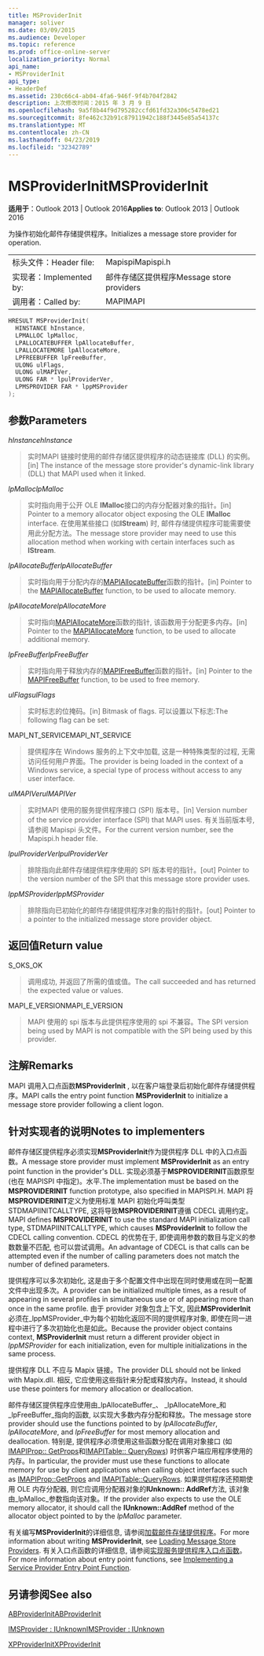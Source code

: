 ```yaml
---
title: MSProviderInit
manager: soliver
ms.date: 03/09/2015
ms.audience: Developer
ms.topic: reference
ms.prod: office-online-server
localization_priority: Normal
api_name:
- MSProviderInit
api_type:
- HeaderDef
ms.assetid: 230c66c4-ab04-4fa6-946f-9f4b704f2842
description: 上次修改时间：2015 年 3 月 9 日
ms.openlocfilehash: 9a5f8b44f9d795282ccfd61fd32a306c5478ed21
ms.sourcegitcommit: 8fe462c32b91c87911942c188f3445e85a54137c
ms.translationtype: MT
ms.contentlocale: zh-CN
ms.lasthandoff: 04/23/2019
ms.locfileid: "32342789"
---
```

# <a name="msproviderinit"></a><span data-ttu-id="0117f-103">MSProviderInit</span><span class="sxs-lookup"><span data-stu-id="0117f-103">MSProviderInit</span></span>

  
  
<span data-ttu-id="0117f-104">**适用于**：Outlook 2013 | Outlook 2016</span><span class="sxs-lookup"><span data-stu-id="0117f-104">**Applies to**: Outlook 2013 | Outlook 2016</span></span> 
  
<span data-ttu-id="0117f-105">为操作初始化邮件存储提供程序。</span><span class="sxs-lookup"><span data-stu-id="0117f-105">Initializes a message store provider for operation.</span></span>
  
|||
|:-----|:-----|
|<span data-ttu-id="0117f-106">标头文件：</span><span class="sxs-lookup"><span data-stu-id="0117f-106">Header file:</span></span>  <br/> |<span data-ttu-id="0117f-107">Mapispi</span><span class="sxs-lookup"><span data-stu-id="0117f-107">Mapispi.h</span></span>  <br/> |
|<span data-ttu-id="0117f-108">实现者：</span><span class="sxs-lookup"><span data-stu-id="0117f-108">Implemented by:</span></span>  <br/> |<span data-ttu-id="0117f-109">邮件存储区提供程序</span><span class="sxs-lookup"><span data-stu-id="0117f-109">Message store providers</span></span>  <br/> |
|<span data-ttu-id="0117f-110">调用者：</span><span class="sxs-lookup"><span data-stu-id="0117f-110">Called by:</span></span>  <br/> |<span data-ttu-id="0117f-111">MAPI</span><span class="sxs-lookup"><span data-stu-id="0117f-111">MAPI</span></span>  <br/> |
   
```cpp
HRESULT MSProviderInit(
  HINSTANCE hInstance,
  LPMALLOC lpMalloc,
  LPALLOCATEBUFFER lpAllocateBuffer,
  LPALLOCATEMORE lpAllocateMore,
  LPFREEBUFFER lpFreeBuffer,
  ULONG ulFlags,
  ULONG ulMAPIVer,
  ULONG FAR * lpulProviderVer,
  LPMSPROVIDER FAR * lppMSProvider
);
```

## <a name="parameters"></a><span data-ttu-id="0117f-112">参数</span><span class="sxs-lookup"><span data-stu-id="0117f-112">Parameters</span></span>

 <span data-ttu-id="0117f-113">_hInstance_</span><span class="sxs-lookup"><span data-stu-id="0117f-113">_hInstance_</span></span>
  
> <span data-ttu-id="0117f-114">实时MAPI 链接时使用的邮件存储区提供程序的动态链接库 (DLL) 的实例。</span><span class="sxs-lookup"><span data-stu-id="0117f-114">[in] The instance of the message store provider's dynamic-link library (DLL) that MAPI used when it linked.</span></span> 
    
 <span data-ttu-id="0117f-115">_lpMalloc_</span><span class="sxs-lookup"><span data-stu-id="0117f-115">_lpMalloc_</span></span>
  
> <span data-ttu-id="0117f-116">实时指向用于公开 OLE **IMalloc**接口的内存分配器对象的指针。</span><span class="sxs-lookup"><span data-stu-id="0117f-116">[in] Pointer to a memory allocator object exposing the OLE **IMalloc** interface.</span></span> <span data-ttu-id="0117f-117">在使用某些接口 (如**IStream**) 时, 邮件存储提供程序可能需要使用此分配方法。</span><span class="sxs-lookup"><span data-stu-id="0117f-117">The message store provider may need to use this allocation method when working with certain interfaces such as **IStream**.</span></span> 
    
 <span data-ttu-id="0117f-118">_lpAllocateBuffer_</span><span class="sxs-lookup"><span data-stu-id="0117f-118">_lpAllocateBuffer_</span></span>
  
> <span data-ttu-id="0117f-119">实时指向用于分配内存的[MAPIAllocateBuffer](mapiallocatebuffer.md)函数的指针。</span><span class="sxs-lookup"><span data-stu-id="0117f-119">[in] Pointer to the [MAPIAllocateBuffer](mapiallocatebuffer.md) function, to be used to allocate memory.</span></span> 
    
 <span data-ttu-id="0117f-120">_lpAllocateMore_</span><span class="sxs-lookup"><span data-stu-id="0117f-120">_lpAllocateMore_</span></span>
  
> <span data-ttu-id="0117f-121">实时指向[MAPIAllocateMore](mapiallocatemore.md)函数的指针, 该函数用于分配更多内存。</span><span class="sxs-lookup"><span data-stu-id="0117f-121">[in] Pointer to the [MAPIAllocateMore](mapiallocatemore.md) function, to be used to allocate additional memory.</span></span> 
    
 <span data-ttu-id="0117f-122">_lpFreeBuffer_</span><span class="sxs-lookup"><span data-stu-id="0117f-122">_lpFreeBuffer_</span></span>
  
> <span data-ttu-id="0117f-123">实时指向用于释放内存的[MAPIFreeBuffer](mapifreebuffer.md)函数的指针。</span><span class="sxs-lookup"><span data-stu-id="0117f-123">[in] Pointer to the [MAPIFreeBuffer](mapifreebuffer.md) function, to be used to free memory.</span></span> 
    
 <span data-ttu-id="0117f-124">_ulFlags_</span><span class="sxs-lookup"><span data-stu-id="0117f-124">_ulFlags_</span></span>
  
> <span data-ttu-id="0117f-125">实时标志的位掩码。</span><span class="sxs-lookup"><span data-stu-id="0117f-125">[in] Bitmask of flags.</span></span> <span data-ttu-id="0117f-126">可以设置以下标志:</span><span class="sxs-lookup"><span data-stu-id="0117f-126">The following flag can be set:</span></span>
    
<span data-ttu-id="0117f-127">MAPI_NT_SERVICE</span><span class="sxs-lookup"><span data-stu-id="0117f-127">MAPI_NT_SERVICE</span></span> 
  
> <span data-ttu-id="0117f-128">提供程序在 Windows 服务的上下文中加载, 这是一种特殊类型的过程, 无需访问任何用户界面。</span><span class="sxs-lookup"><span data-stu-id="0117f-128">The provider is being loaded in the context of a Windows service, a special type of process without access to any user interface.</span></span> 
    
 <span data-ttu-id="0117f-129">_ulMAPIVer_</span><span class="sxs-lookup"><span data-stu-id="0117f-129">_ulMAPIVer_</span></span>
  
> <span data-ttu-id="0117f-130">实时MAPI 使用的服务提供程序接口 (SPI) 版本号。</span><span class="sxs-lookup"><span data-stu-id="0117f-130">[in] Version number of the service provider interface (SPI) that MAPI uses.</span></span> <span data-ttu-id="0117f-131">有关当前版本号, 请参阅 Mapispi 头文件。</span><span class="sxs-lookup"><span data-stu-id="0117f-131">For the current version number, see the Mapispi.h header file.</span></span> 
    
 <span data-ttu-id="0117f-132">_lpulProviderVer_</span><span class="sxs-lookup"><span data-stu-id="0117f-132">_lpulProviderVer_</span></span>
  
> <span data-ttu-id="0117f-133">排除指向此邮件存储提供程序使用的 SPI 版本号的指针。</span><span class="sxs-lookup"><span data-stu-id="0117f-133">[out] Pointer to the version number of the SPI that this message store provider uses.</span></span> 
    
 <span data-ttu-id="0117f-134">_lppMSProvider_</span><span class="sxs-lookup"><span data-stu-id="0117f-134">_lppMSProvider_</span></span>
  
> <span data-ttu-id="0117f-135">排除指向已初始化的邮件存储提供程序对象的指针的指针。</span><span class="sxs-lookup"><span data-stu-id="0117f-135">[out] Pointer to a pointer to the initialized message store provider object.</span></span>
    
## <a name="return-value"></a><span data-ttu-id="0117f-136">返回值</span><span class="sxs-lookup"><span data-stu-id="0117f-136">Return value</span></span>

<span data-ttu-id="0117f-137">S_OK</span><span class="sxs-lookup"><span data-stu-id="0117f-137">S_OK</span></span> 
  
> <span data-ttu-id="0117f-138">调用成功, 并返回了所需的值或值。</span><span class="sxs-lookup"><span data-stu-id="0117f-138">The call succeeded and has returned the expected value or values.</span></span> 
    
<span data-ttu-id="0117f-139">MAPI_E_VERSION</span><span class="sxs-lookup"><span data-stu-id="0117f-139">MAPI_E_VERSION</span></span> 
  
> <span data-ttu-id="0117f-140">MAPI 使用的 spi 版本与此提供程序使用的 spi 不兼容。</span><span class="sxs-lookup"><span data-stu-id="0117f-140">The SPI version being used by MAPI is not compatible with the SPI being used by this provider.</span></span>
    
## <a name="remarks"></a><span data-ttu-id="0117f-141">注解</span><span class="sxs-lookup"><span data-stu-id="0117f-141">Remarks</span></span>

<span data-ttu-id="0117f-142">MAPI 调用入口点函数**MSProviderInit** , 以在客户端登录后初始化邮件存储提供程序。</span><span class="sxs-lookup"><span data-stu-id="0117f-142">MAPI calls the entry point function **MSProviderInit** to initialize a message store provider following a client logon.</span></span> 
  
## <a name="notes-to-implementers"></a><span data-ttu-id="0117f-143">针对实现者的说明</span><span class="sxs-lookup"><span data-stu-id="0117f-143">Notes to implementers</span></span>

<span data-ttu-id="0117f-144">邮件存储区提供程序必须实现**MSProviderInit**作为提供程序 DLL 中的入口点函数。</span><span class="sxs-lookup"><span data-stu-id="0117f-144">A message store provider must implement **MSProviderInit** as an entry point function in the provider's DLL.</span></span> <span data-ttu-id="0117f-145">实现必须基于**MSPROVIDERINIT**函数原型 (也在 MAPISPI 中指定)。水平.</span><span class="sxs-lookup"><span data-stu-id="0117f-145">The implementation must be based on the **MSPROVIDERINIT** function prototype, also specified in MAPISPI.H.</span></span> <span data-ttu-id="0117f-146">MAPI 将**MSPROVIDERINIT**定义为使用标准 MAPI 初始化呼叫类型 STDMAPIINITCALLTYPE, 这将导致**MSPROVIDERINIT**遵循 CDECL 调用约定。</span><span class="sxs-lookup"><span data-stu-id="0117f-146">MAPI defines **MSPROVIDERINIT** to use the standard MAPI initialization call type, STDMAPIINITCALLTYPE, which causes **MSProviderInit** to follow the CDECL calling convention.</span></span> <span data-ttu-id="0117f-147">CDECL 的优势在于, 即使调用参数的数目与定义的参数数量不匹配, 也可以尝试调用。</span><span class="sxs-lookup"><span data-stu-id="0117f-147">An advantage of CDECL is that calls can be attempted even if the number of calling parameters does not match the number of defined parameters.</span></span> 
  
<span data-ttu-id="0117f-148">提供程序可以多次初始化, 这是由于多个配置文件中出现在同时使用或在同一配置文件中出现多次。</span><span class="sxs-lookup"><span data-stu-id="0117f-148">A provider can be initialized multiple times, as a result of appearing in several profiles in simultaneous use or of appearing more than once in the same profile.</span></span> <span data-ttu-id="0117f-149">由于 provider 对象包含上下文, 因此**MSProviderInit**必须在_lppMSProvider_中为每个初始化返回不同的提供程序对象, 即使在同一进程中进行了多次初始化也是如此。</span><span class="sxs-lookup"><span data-stu-id="0117f-149">Because the provider object contains context, **MSProviderInit** must return a different provider object in  _lppMSProvider_ for each initialization, even for multiple initializations in the same process.</span></span> 
  
<span data-ttu-id="0117f-150">提供程序 DLL 不应与 Mapix 链接。</span><span class="sxs-lookup"><span data-stu-id="0117f-150">The provider DLL should not be linked with Mapix.dll.</span></span> <span data-ttu-id="0117f-151">相反, 它应使用这些指针来分配或释放内存。</span><span class="sxs-lookup"><span data-stu-id="0117f-151">Instead, it should use these pointers for memory allocation or deallocation.</span></span> 
  
<span data-ttu-id="0117f-152">邮件存储区提供程序应使用由_lpAllocateBuffer_、 _lpAllocateMore_和_lpFreeBuffer_指向的函数, 以实现大多数内存分配和释放。</span><span class="sxs-lookup"><span data-stu-id="0117f-152">The message store provider should use the functions pointed to by  _lpAllocateBuffer_,  _lpAllocateMore_, and  _lpFreeBuffer_ for most memory allocation and deallocation.</span></span> <span data-ttu-id="0117f-153">特别是, 提供程序必须使用这些函数分配在调用对象接口 (如[IMAPIProp:: GetProps](imapiprop-getprops.md)和[IMAPITable:: QueryRows](imapitable-queryrows.md)) 时供客户端应用程序使用的内存。</span><span class="sxs-lookup"><span data-stu-id="0117f-153">In particular, the provider must use these functions to allocate memory for use by client applications when calling object interfaces such as [IMAPIProp::GetProps](imapiprop-getprops.md) and [IMAPITable::QueryRows](imapitable-queryrows.md).</span></span> <span data-ttu-id="0117f-154">如果提供程序还预期使用 OLE 内存分配器, 则它应调用分配器对象的**IUnknown:: AddRef**方法, 该对象由_lpMalloc_参数指向该对象。</span><span class="sxs-lookup"><span data-stu-id="0117f-154">If the provider also expects to use the OLE memory allocator, it should call the **IUnknown::AddRef** method of the allocator object pointed to by the  _lpMalloc_ parameter.</span></span> 
  
<span data-ttu-id="0117f-155">有关编写**MSProviderInit**的详细信息, 请参阅[加载邮件存储提供程序](loading-message-store-providers.md)。</span><span class="sxs-lookup"><span data-stu-id="0117f-155">For more information about writing **MSProviderInit**, see [Loading Message Store Providers](loading-message-store-providers.md).</span></span> <span data-ttu-id="0117f-156">有关入口点函数的详细信息, 请参阅[实现服务提供程序入口点函数](implementing-a-service-provider-entry-point-function.md)。</span><span class="sxs-lookup"><span data-stu-id="0117f-156">For more information about entry point functions, see [Implementing a Service Provider Entry Point Function](implementing-a-service-provider-entry-point-function.md).</span></span> 
  
## <a name="see-also"></a><span data-ttu-id="0117f-157">另请参阅</span><span class="sxs-lookup"><span data-stu-id="0117f-157">See also</span></span>



[<span data-ttu-id="0117f-158">ABProviderInit</span><span class="sxs-lookup"><span data-stu-id="0117f-158">ABProviderInit</span></span>](abproviderinit.md)
  
[<span data-ttu-id="0117f-159">IMSProvider : IUnknown</span><span class="sxs-lookup"><span data-stu-id="0117f-159">IMSProvider : IUnknown</span></span>](imsprovideriunknown.md)
  
[<span data-ttu-id="0117f-160">XPProviderInit</span><span class="sxs-lookup"><span data-stu-id="0117f-160">XPProviderInit</span></span>](xpproviderinit.md)

